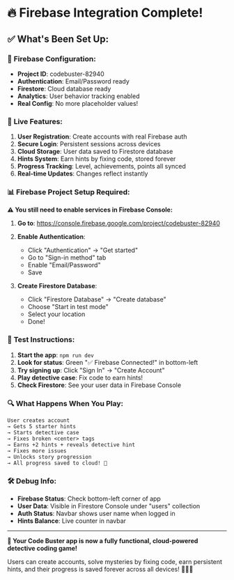 # 🔥 Firebase Integration Complete!

## ✅ **What's Been Set Up:**

### 🔑 **Firebase Configuration:**
- **Project ID**: codebuster-82940
- **Authentication**: Email/Password ready
- **Firestore**: Cloud database ready  
- **Analytics**: User behavior tracking enabled
- **Real Config**: No more placeholder values!

### 🚀 **Live Features:**
1. **User Registration**: Create accounts with real Firebase auth
2. **Secure Login**: Persistent sessions across devices
3. **Cloud Storage**: User data saved to Firestore database
4. **Hints System**: Earn hints by fixing code, stored forever
5. **Progress Tracking**: Level, achievements, points all synced
6. **Real-time Updates**: Changes reflect instantly

### 📊 **Firebase Project Setup Required:**

**⚠️ You still need to enable services in Firebase Console:**

1. **Go to**: https://console.firebase.google.com/project/codebuster-82940

2. **Enable Authentication**:
   - Click "Authentication" → "Get started"
   - Go to "Sign-in method" tab
   - Enable "Email/Password"
   - Save

3. **Create Firestore Database**:
   - Click "Firestore Database" → "Create database"
   - Choose "Start in test mode"
   - Select your location
   - Done!

### 🎯 **Test Instructions:**

1. **Start the app**: `npm run dev`
2. **Look for status**: Green "✅ Firebase Connected!" in bottom-left
3. **Try signing up**: Click "Sign In" → "Create Account" 
4. **Play detective case**: Fix code to earn hints!
5. **Check Firestore**: See your user data in Firebase Console

### 🔍 **What Happens When You Play:**

```
User creates account 
→ Gets 5 starter hints 
→ Starts detective case 
→ Fixes broken <center> tags 
→ Earns +2 hints + reveals detective hint
→ Fixes more issues 
→ Unlocks story progression
→ All progress saved to cloud! 🎉
```

### 🛠 **Debug Info:**
- **Firebase Status**: Check bottom-left corner of app
- **User Data**: Visible in Firestore Console under "users" collection
- **Auth Status**: Navbar shows user name when logged in
- **Hints Balance**: Live counter in navbar

---

**🎉 Your Code Buster app is now a fully functional, cloud-powered detective coding game!** 

Users can create accounts, solve mysteries by fixing code, earn persistent hints, and their progress is saved forever across all devices! 🕵️‍♂️✨
